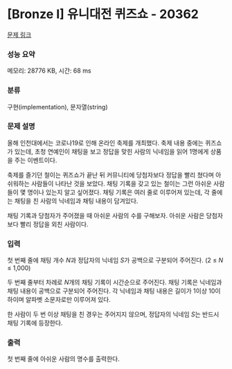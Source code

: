# [Bronze I] 유니대전 퀴즈쇼 - 20362 

[문제 링크](https://www.acmicpc.net/problem/20362) 

### 성능 요약

메모리: 28776 KB, 시간: 68 ms

### 분류

구현(implementation), 문자열(string)

### 문제 설명

<p>올해 인천대에서는 코로나19로 인해 온라인 축제를 개최했다. 축제 내용 중에는 퀴즈쇼가 있는데, 초청 연예인이 채팅을 보고 정답을 맞힌 사람의 닉네임을 읽어 1명에게 상품을 주는 이벤트이다.</p>

<p>축제를 즐기던 철이는 퀴즈쇼가 끝난 뒤 커뮤니티에 당첨자보다 정답을 빨리 쳤다며 아쉬워하는 사람들이 나타난 것을 보았다. 채팅 기록을 갖고 있는 철이는 그런 아쉬운 사람들이 몇 명이나 있는지 알고 싶어졌다. 채팅 기록은 여러 줄로 이루어져 있는데, 각 줄에는 채팅을 친 사람의 닉네임과 채팅 내용이 담겨있다.</p>

<p>채팅 기록과 당첨자가 주어졌을 때 아쉬운 사람의 수를 구해보자. 아쉬운 사람은 당첨자보다 빨리 정답을 외친 사람이다.</p>

### 입력 

 <p>첫 번째 줄에 채팅 개수 <em>N</em>과 정답자의 닉네임 <em>S</em>가 공백으로 구분되어 주어진다. (2 ≤ <em>N</em> ≤ 1,000)</p>

<p>두 번째 줄부터 차례로 <em>N</em>개의 채팅 기록이 시간순으로 주어진다. 채팅 기록은 닉네임과 채팅 내용이 공백으로 구분되어 주어진다. 각 닉네임과 채팅 내용은 길이가 1이상 10이하이며 알파벳 소문자로만 이루어져 있다.</p>

<p>한 사람이 두 번 이상 채팅을 친 경우는 주어지지 않으며, 정답자의 닉네임 <em>S</em>는 반드시 채팅 기록에 등장한다.</p>

### 출력 

 <p>첫 번째 줄에 아쉬운 사람의 명수를 출력한다.</p>


